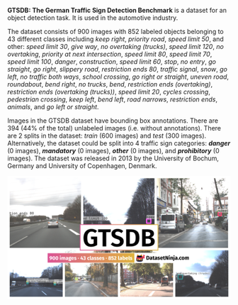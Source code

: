 **GTSDB: The German Traffic Sign Detection Benchmark** is a dataset for an object detection task. It is used in the automotive industry. 

The dataset consists of 900 images with 852 labeled objects belonging to 43 different classes including *keep right*, *priority road*, *speed limit 50*, and other: *speed limit 30*, *give way*, *no overtaking (trucks)*, *speed limit 120*, *no overtaking*, *priority at next intersection*, *speed limit 80*, *speed limit 70*, *speed limit 100*, *danger*, *construction*, *speed limit 60*, *stop*, *no entry*, *go straight*, *go right*, *slippery road*, *restriction ends 80*, *traffic signal*, *snow*, *go left*, *no traffic both ways*, *school crossing*, *go right or straight*, *uneven road*, *roundabout*, *bend right*, *no trucks*, *bend*, *restriction ends (overtaking)*, *restriction ends (overtaking (trucks))*, *speed limit 20*, *cycles crossing*, *pedestrian crossing*, *keep left*, *bend left*, *road narrows*, *restriction ends*, *animals*, and *go left or straight*.

Images in the GTSDB dataset have bounding box annotations. There are 394 (44% of the total) unlabeled images (i.e. without annotations). There are 2 splits in the dataset: *train* (600 images) and *test* (300 images). Alternatively, the dataset could be split into 4 traffic sign categories: ***danger*** (0 images), ***mandatory*** (0 images), ***other*** (0 images), and ***prohibitory*** (0 images). The dataset was released in 2013 by the University of Bochum, Germany and University of Copenhagen, Denmark.

<img src="https://github.com/dataset-ninja/gtsdb/raw/main/visualizations/poster.png">
